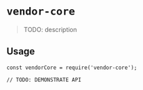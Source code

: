# `vendor-core`

> TODO: description

## Usage

```
const vendorCore = require('vendor-core');

// TODO: DEMONSTRATE API
```
